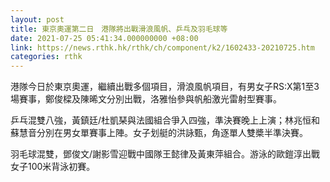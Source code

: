 ```yaml
---
layout: post
title: 東京奧運第二日　港隊將出戰滑浪風帆、乒乓及羽毛球等
date: 2021-07-25 05:41:34.000000000 +08:00
link: https://news.rthk.hk/rthk/ch/component/k2/1602433-20210725.htm
categories: rthk
---
```


港隊今日於東京奧運，繼續出戰多個項目，滑浪風帆項目，有男女子RS:X第1至3場賽事，鄭俊樑及陳晞文分別出戰，洛雅怡參與帆船激光雷射型賽事。

乒乓混雙八強，黃鎮廷/杜凱琹與法國組合爭入四強，準決賽晚上上演；林兆恒和蘇慧音分別在男女單賽事上陣。女子划艇的洪詠甄，角逐單人雙槳半準決賽。

羽毛球混雙，鄧俊文/謝影雪迎戰中國隊王懿律及黃東萍組合。游泳的歐鎧淳出戰女子100米背泳初賽。
